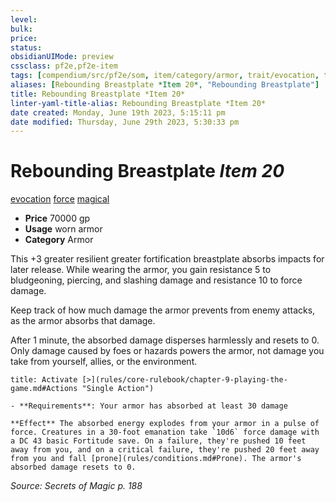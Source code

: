 ```yaml
---
level:
bulk:
price:
status:
obsidianUIMode: preview
cssclass: pf2e,pf2e-item
tags: [compendium/src/pf2e/som, item/category/armor, trait/evocation, trait/force, trait/magical]
aliases: [Rebounding Breastplate *Item 20*, "Rebounding Breastplate"]
title: Rebounding Breastplate *Item 20*
linter-yaml-title-alias: Rebounding Breastplate *Item 20*
date created: Monday, June 19th 2023, 5:15:11 pm
date modified: Thursday, June 29th 2023, 5:30:33 pm
---
```


# Rebounding Breastplate *Item 20*

[evocation](rules/traits/evocation.md) [force](rules/traits/force.md) [magical](rules/traits/magical.md)  

- **Price** 70000 gp
- **Usage** worn armor
- **Category** Armor

This +3 greater resilient greater fortification breastplate absorbs impacts for later release. While wearing the armor, you gain resistance 5 to bludgeoning, piercing, and slashing damage and resistance 10 to force damage.

Keep track of how much damage the armor prevents from enemy attacks, as the armor absorbs that damage.

After 1 minute, the absorbed damage disperses harmlessly and resets to 0. Only damage caused by foes or hazards powers the armor, not damage you take from yourself, allies, or the environment.

```ad-embed-ability
title: Activate [>](rules/core-rulebook/chapter-9-playing-the-game.md#Actions "Single Action")

- **Requirements**: Your armor has absorbed at least 30 damage

**Effect** The absorbed energy explodes from your armor in a pulse of force. Creatures in a 30-foot emanation take `10d6` force damage with a DC 43 basic Fortitude save. On a failure, they're pushed 10 feet away from you, and on a critical failure, they're pushed 20 feet away from you and fall [prone](rules/conditions.md#Prone). The armor's absorbed damage resets to 0.
```

*Source: Secrets of Magic p. 188*
